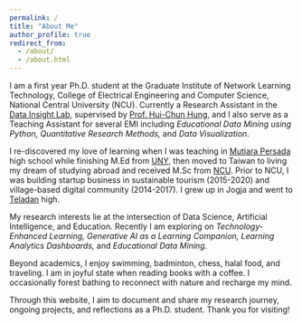 ```yaml
---
permalink: /
title: "About Me"
author_profile: true
redirect_from: 
  - /about/
  - /about.html
---
```


I am a first year Ph.D. student at the Graduate Institute of Network Learning Technology, College of Electrical Engineering and Computer Science, National Central University (NCU). Currently a Research Assistant in the [Data Insight Lab](https://di.cl.ncu.edu.tw/), supervised by [Prof. Hui-Chun Hung](https://scholars.ncu.edu.tw/en/persons/hui-chun-hung), and I also serve as a Teaching Assistant for several EMI including _Educational Data Mining using Python, Quantitative Research Methods,_ and _Data Visualization_.

I re-discovered my love of learning when I was teaching in [Mutiara Persada](https://www.mutiarapersada.sch.id/) high school while finishing M.Ed from [UNY](https://dptei.ft.uny.ac.id/), then moved to Taiwan to living my dream of studying abroad and received M.Sc from [NCU](https://www.ncu.edu.tw/). Prior to NCU, I was building startup business in sustainable tourism (2015-2020) and village-based digital community (2014-2017). I grew up in Jogja and went to [Teladan](https://www.sman1yogya.sch.id/) high. 

My research interests lie at the intersection of Data Science, Artificial Intelligence, and Education. Recently I am exploring on _Technology-Enhanced Learning, Generative AI as a Learning Companion, Learning Analytics Dashboards,_ and _Educational Data Mining_.

Beyond academics, I enjoy swimming, badminton, chess, halal food, and traveling. I am in joyful state when reading books with a coffee. I occasionally forest bathing to reconnect with nature and recharge my mind.

Through this website, I aim to document and share my research journey, ongoing projects, and reflections as a Ph.D. student. Thank you for visiting!
